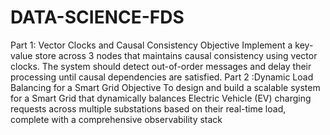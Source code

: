 # DATA-SCIENCE-FDS
Part 1: Vector Clocks and Causal Consistency
Objective Implement a key-value store across 3 nodes that maintains causal consistency using vector clocks. The system should detect out-of-order messages and delay their processing until causal dependencies are satisfied.
Part 2 :Dynamic Load Balancing for a Smart Grid
Objective
To design and build a scalable system for a Smart Grid that dynamically balances Electric
Vehicle (EV) charging requests across multiple substations based on their real-time load,
complete with a comprehensive observability stack
